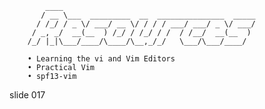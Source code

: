             ____
           / __ \___  _________  __  _______________  _____
          / /_/ / _ \/ ___/ __ \/ / / / ___/ ___/ _ \/ ___/
         / _, _/  __(__  ) /_/ / /_/ / /  / /__/  __(__  )
        /_/ |_|\___/____/\____/\__,_/_/   \___/\___/____/

        • Learning the vi and Vim Editors
        • Practical Vim
        • spf13-vim

















































































slide 017
